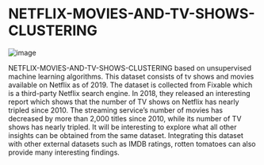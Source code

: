 # NETFLIX-MOVIES-AND-TV-SHOWS-CLUSTERING
![image](https://user-images.githubusercontent.com/18574968/204129095-a6b90c3b-8eb9-4555-825f-33dc7a9c7989.png)

NETFLIX-MOVIES-AND-TV-SHOWS-CLUSTERING 
based on unsupervised machine learning algorithms.
This dataset consists of tv shows and movies available on Netflix as of 2019. The dataset is collected from Fixable which is a third-party Netflix search engine. In 2018, they released an interesting report which shows that the number of TV shows on Netflix has nearly tripled since 2010. The streaming service’s number of movies has decreased by more than 2,000 titles since 2010, while its number of TV shows has nearly tripled. It will be interesting to explore what all other insights can be obtained from the same dataset. Integrating this dataset with other external datasets such as IMDB ratings, rotten tomatoes can also provide many interesting findings.
